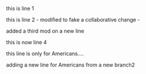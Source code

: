 this is line 1

this is line 2 - modified to fake a collaborative change - 

added a third mod on a new line

this is now line 4

this line is only for Americans....

adding a new line for Americans from a new branch2